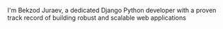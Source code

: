 I'm Bekzod Juraev, a dedicated Django Python developer with a proven track record of building robust and scalable web applications
